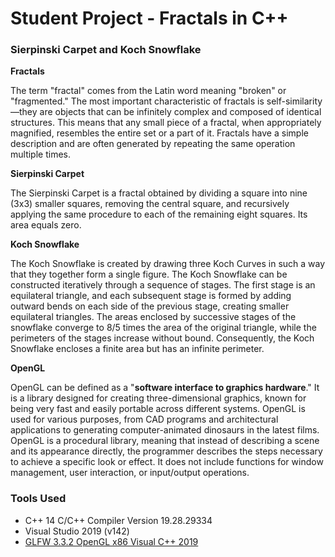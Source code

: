 # Student Project - Fractals in C++

### Sierpinski Carpet and Koch Snowflake

**Fractals**

The term "fractal" comes from the Latin word meaning "broken" or "fragmented." The most important characteristic of fractals is self-similarity—they are objects that can be infinitely complex and composed of identical structures. This means that any small piece of a fractal, when appropriately magnified, resembles the entire set or a part of it. Fractals have a simple description and are often generated by repeating the same operation multiple times.

**Sierpinski Carpet**

The Sierpinski Carpet is a fractal obtained by dividing a square into nine (3x3) smaller squares, removing the central square, and recursively applying the same procedure to each of the remaining eight squares. Its area equals zero.

**Koch Snowflake**

The Koch Snowflake is created by drawing three Koch Curves in such a way that they together form a single figure. The Koch Snowflake can be constructed iteratively through a sequence of stages. The first stage is an equilateral triangle, and each subsequent stage is formed by adding outward bends on each side of the previous stage, creating smaller equilateral triangles. The areas enclosed by successive stages of the snowflake converge to 8/5 times the area of the original triangle, while the perimeters of the stages increase without bound. Consequently, the Koch Snowflake encloses a finite area but has an infinite perimeter.

**OpenGL**

OpenGL can be defined as a "**software interface to graphics hardware**." It is a library designed for creating three-dimensional graphics, known for being very fast and easily portable across different systems. OpenGL is used for various purposes, from CAD programs and architectural applications to generating computer-animated dinosaurs in the latest films. OpenGL is a procedural library, meaning that instead of describing a scene and its appearance directly, the programmer describes the steps necessary to achieve a specific look or effect. It does not include functions for window management, user interaction, or input/output operations.

### Tools Used

- C++ 14 C/C++ Compiler Version 19.28.29334
- Visual Studio 2019 (v142)
- [GLFW 3.3.2 OpenGL x86 Visual C++ 2019](https://www.glfw.org/)
